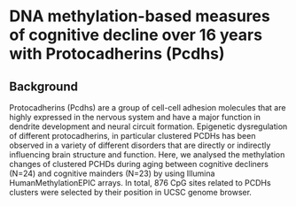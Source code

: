 # DNA methylation-based measures of cognitive decline over 16 years with Protocadherins (Pcdhs)

## Background

Protocadherins (Pcdhs) are a group of cell-cell adhesion molecules that are highly expressed in the nervous system and have a major function in dendrite development and neural circuit formation. Epigenetic dysregulation of different protocadherins, in particular clustered PCDHs has been observed in a variety of different disorders that are directly or indirectly influencing brain structure and function. Here, we analysed the methylation changes of clustered PCHDs during aging between cognitive decliners (N=24) and cognitive mainders (N=23) by using Illumina HumanMethylationEPIC arrays. In total, 876 CpG sites related to PCDHs clusters were selected by their position in UCSC genome browser.

